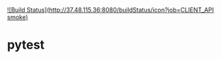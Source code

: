 [![Build Status](http://37.48.115.36:8080/buildStatus/icon?job=CLIENT_API smoke)](http://37.48.115.36:8080/view/Smoke/job/CLIENT_API%20smoke/)
# pytest
